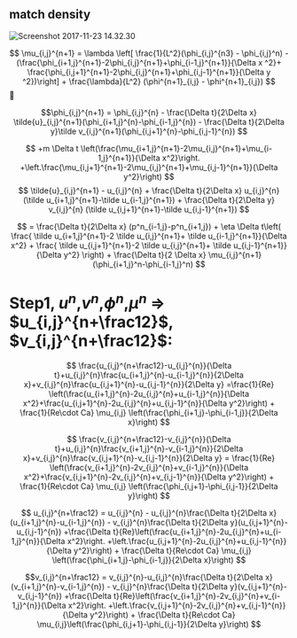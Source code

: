 ## match density

![Screenshot 2017-11-23 14.32.30](https://i.imgur.com/la1Rwe3.png)

$$
\mu_{i,j}^{n+1} =
\lambda \left[ \frac{1}{L^2}(\phi_{i,j}^{n3} - \phi_{i,j}^n) - 
(\frac{\phi_{i+1,j}^{n+1}-2\phi_{i,j}^{n+1}+\phi_{i-1,j}^{n+1}}{\Delta x ^2}+
\frac{\phi_{i,j+1}^{n+1}-2\phi_{i,j}^{n+1}+\phi_{i,j-1}^{n+1}}{\Delta y ^2})\right] + 
\frac{\lambda}{L^2} (\phi^{n+1}_{i,j} - \phi^{n+1}_{i,j})
$$

$$\phi_{i,j}^{n+1} = 
\phi_{i,j}^{n} - 
\frac{\Delta t}{2\Delta x} \tilde{u}_{i,j}^{n+1}(\phi_{i+1,j}^{n}-\phi_{i-1,j}^{n}) - 
\frac{\Delta t}{2\Delta y}\tilde v_{i,j}^{n+1}(\phi_{i,j+1}^{n}-\phi_{i,j-1}^{n})
$$

$$
+m \Delta t 
\left(\frac{\mu_{i+1,j}^{n+1}-2\mu_{i,j}^{n+1}+\mu_{i-1,j}^{n+1}}{\Delta x^2}\right.
+\left.\frac{\mu_{i,j+1}^{n+1}-2\mu_{i,j}^{n+1}+\mu_{i,j-1}^{n+1}}{\Delta y^2}\right)
$$
$$
\tilde{u}_{i,j}^{n+1} -
u_{i,j}^{n} + 
\frac{\Delta t}{2\Delta x} u_{i,j}^{n} (\tilde u_{i+1,j}^{n+1}-\tilde u_{i-1,j}^{n+1}) +
\frac{\Delta t}{2\Delta y} v_{i,j}^{n} (\tilde u_{i,j+1}^{n+1}-\tilde u_{i,j-1}^{n+1})
$$

$$
= \frac{\Delta t}{2\Delta x} (p^n_{i-1,j}-p^n_{i+1,j}) +
\eta \Delta t\left(
\frac{ \tilde u_{i+1,j}^{n+1}-2 \tilde u_{i,j}^{n+1}+ \tilde u_{i-1,j}^{n+1}}{\Delta x^2} + 
\frac{ \tilde u_{i,j+1}^{n+1}-2 \tilde u_{i,j}^{n+1}+ \tilde u_{i,j-1}^{n+1}}{\Delta y^2}
\right) + 
\frac{\Delta t}{2 \Delta x} \mu_{i,j}^{n+1} (\phi_{i+1,j}^n-\phi_{i-1,j}^n) 
$$

# Step1, $u^n$,$v^n$,$\phi^n$,$\mu^n$ => $u_{i,j}^{n+\frac12}$, $v_{i,j}^{n+\frac12}$:

$$
\frac{u_{i,j}^{n+\frac12}-u_{i,j}^{n}}{\Delta t}+u_{i,j}^{n}\frac{u_{i+1,j}^{n}-u_{i-1,j}^{n}}{2\Delta x}+v_{i,j}^{n}\frac{u_{i,j+1}^{n}-u_{i,j-1}^{n}}{2\Delta y} =\frac{1}{Re} \left(\frac{u_{i+1,j}^{n}-2u_{i,j}^{n}+u_{i-1,j}^{n}}{\Delta x^2}+\frac{u_{i,j+1}^{n}-2u_{i,j}^{n}+u_{i,j-1}^{n}}{\Delta y^2}\right) + \frac{1}{Re\cdot Ca} \mu_{i,j} \left(\frac{\phi_{i+1,j}-\phi_{i-1,j}}{2\Delta x}\right) 
$$

$$
\frac{v_{i,j}^{n+\frac12}-v_{i,j}^{n}}{\Delta t}+u_{i,j}^{n}\frac{v_{i+1,j}^{n}-v_{i-1,j}^{n}}{2\Delta x}+v_{i,j}^{n}\frac{v_{i,j+1}^{n}-v_{i,j-1}^{n}}{2\Delta y} = \frac{1}{Re} \left(\frac{v_{i+1,j}^{n}-2v_{i,j}^{n}+v_{i-1,j}^{n}}{\Delta x^2}+\frac{v_{i,j+1}^{n}-2v_{i,j}^{n}+v_{i,j-1}^{n}}{\Delta y^2}\right) + \frac{1}{Re\cdot Ca} \mu_{i,j} \left(\frac{\phi_{i,j+1}-\phi_{i,j-1}}{2\Delta y}\right) 
$$

$$
u_{i,j}^{n+\frac12} = u_{i,j}^{n} - u_{i,j}^{n}\frac{\Delta t}{2\Delta x}(u_{i+1,j}^{n}-u_{i-1,j}^{n}) - v_{i,j}^{n}\frac{\Delta t}{2\Delta y}(u_{i,j+1}^{n}-u_{i,j-1}^{n})
+\frac{\Delta t}{Re}\left(\frac{u_{i+1,j}^{n}-2u_{i,j}^{n}+u_{i-1,j}^{n}}{\Delta x^2}\right.
+\left.\frac{u_{i,j+1}^{n}-2u_{i,j}^{n}+u_{i,j-1}^{n}}{\Delta y^2}\right) + \frac{\Delta t}{Re\cdot Ca} \mu_{i,j} \left(\frac{\phi_{i+1,j}-\phi_{i-1,j}}{2\Delta x}\right) 
$$

$$v_{i,j}^{n+\frac12} = v_{i,j}^{n}-u_{i,j}^{n}\frac{\Delta t}{2\Delta x}(v_{i+1,j}^{n}-v_{i-1,j}^{n}) - v_{i,j}^{n}\frac{\Delta t}{2\Delta y}(v_{i,j+1}^{n}-v_{i,j-1}^{n}) +\frac{\Delta t}{Re}\left(\frac{v_{i+1,j}^{n}-2v_{i,j}^{n}+v_{i-1,j}^{n}}{\Delta x^2}\right. 
+\left.\frac{v_{i,j+1}^{n}-2v_{i,j}^{n}+v_{i,j-1}^{n}}{\Delta y^2}\right) + \frac{\Delta t}{Re\cdot Ca} \mu_{i,j}\left(\frac{\phi_{i,j+1}-\phi_{i,j-1}}{2\Delta y}\right) $$





